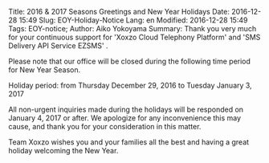 Title: 2016 &amp; 2017 Seasons Greetings and New Year Holidays
Date: 2016-12-28 15:49
Slug: EOY-Holiday-Notice
Lang: en
Modified: 2016-12-28 15:49
Tags: EOY-notice;
Author: Aiko Yokoyama
Summary: Thank you very much for your continuous support for 'Xoxzo Cloud Telephony Platform' and 'SMS Delivery API Service EZSMS' .

Please note that our office will be closed during the following time period for New Year Season.

Holiday period: from Thursday December 29, 2016 to Tuesday January 3, 2017

All non-urgent inquiries made during the holidays will be responded on January 4, 2017 or after. 
We apologize for any inconvenience this may cause, and thank you for your consideration in this matter.

Team Xoxzo wishes you and your families all the best and having a great holiday welcoming the New Year.

